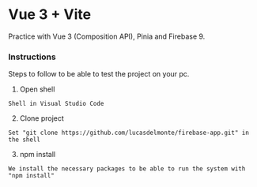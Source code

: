 # Vue 3 + Vite

Practice with Vue 3 (Composition API), Pinia and Firebase 9.

### Instructions

Steps to follow to be able to test the project on your pc.

1. Open shell

```
Shell in Visual Studio Code
```

2. Clone project

```
Set "git clone https://github.com/lucasdelmonte/firebase-app.git" in the shell
```

3. npm install

```
We install the necessary packages to be able to run the system with "npm install"
```


